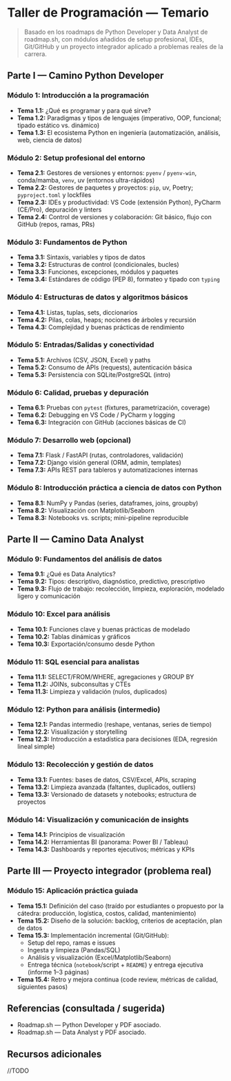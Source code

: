 # Taller de Programación — Temario

> Basado en los roadmaps de Python Developer y Data Analyst de roadmap.sh, con módulos añadidos de setup profesional, IDEs, Git/GitHub y un proyecto integrador aplicado a problemas reales de la carrera.

## Parte I — Camino Python Developer

### Módulo 1: Introducción a la programación  
- **Tema 1.1:** ¿Qué es programar y para qué sirve?  
- **Tema 1.2:** Paradigmas y tipos de lenguajes (imperativo, OOP, funcional; tipado estático vs. dinámico)  
- **Tema 1.3:** El ecosistema Python en ingeniería (automatización, análisis, web, ciencia de datos)

### Módulo 2: Setup profesional del entorno  
- **Tema 2.1:** Gestores de versiones y entornos: `pyenv` / `pyenv-win`, conda/mamba, `venv`, uv (entornos ultra-rápidos)  
- **Tema 2.2:** Gestores de paquetes y proyectos: `pip`, uv, Poetry; `pyproject.toml` y lockfiles  
- **Tema 2.3:** IDEs y productividad: VS Code (extensión Python), PyCharm (CE/Pro), depuración y linters  
- **Tema 2.4:** Control de versiones y colaboración: Git básico, flujo con GitHub (repos, ramas, PRs)

### Módulo 3: Fundamentos de Python  
- **Tema 3.1:** Sintaxis, variables y tipos de datos  
- **Tema 3.2:** Estructuras de control (condicionales, bucles)  
- **Tema 3.3:** Funciones, excepciones, módulos y paquetes  
- **Tema 3.4:** Estándares de código (PEP 8), formateo y tipado con `typing`

### Módulo 4: Estructuras de datos y algoritmos básicos  
- **Tema 4.1:** Listas, tuplas, sets, diccionarios  
- **Tema 4.2:** Pilas, colas, heaps; nociones de árboles y recursión  
- **Tema 4.3:** Complejidad y buenas prácticas de rendimiento

### Módulo 5: Entradas/Salidas y conectividad  
- **Tema 5.1:** Archivos (CSV, JSON, Excel) y paths  
- **Tema 5.2:** Consumo de APIs (requests), autenticación básica  
- **Tema 5.3:** Persistencia con SQLite/PostgreSQL (intro)

### Módulo 6: Calidad, pruebas y depuración  
- **Tema 6.1:** Pruebas con `pytest` (fixtures, parametrización, coverage)  
- **Tema 6.2:** Debugging en VS Code / PyCharm y logging  
- **Tema 6.3:** Integración con GitHub (acciones básicas de CI)

### Módulo 7: Desarrollo web (opcional)  
- **Tema 7.1:** Flask / FastAPI (rutas, controladores, validación)  
- **Tema 7.2:** Django visión general (ORM, admin, templates)  
- **Tema 7.3:** APIs REST para tableros y automatizaciones internas

### Módulo 8: Introducción práctica a ciencia de datos con Python  
- **Tema 8.1:** NumPy y Pandas (series, dataframes, joins, groupby)  
- **Tema 8.2:** Visualización con Matplotlib/Seaborn  
- **Tema 8.3:** Notebooks vs. scripts; mini-pipeline reproducible

## Parte II — Camino Data Analyst

### Módulo 9: Fundamentos del análisis de datos  
- **Tema 9.1:** ¿Qué es Data Analytics?  
- **Tema 9.2:** Tipos: descriptivo, diagnóstico, predictivo, prescriptivo  
- **Tema 9.3:** Flujo de trabajo: recolección, limpieza, exploración, modelado ligero y comunicación

### Módulo 10: Excel para análisis  
- **Tema 10.1:** Funciones clave y buenas prácticas de modelado  
- **Tema 10.2:** Tablas dinámicas y gráficos  
- **Tema 10.3:** Exportación/consumo desde Python

### Módulo 11: SQL esencial para analistas  
- **Tema 11.1:** SELECT/FROM/WHERE, agregaciones y GROUP BY  
- **Tema 11.2:** JOINs, subconsultas y CTEs  
- **Tema 11.3:** Limpieza y validación (nulos, duplicados)

### Módulo 12: Python para análisis (intermedio)  
- **Tema 12.1:** Pandas intermedio (reshape, ventanas, series de tiempo)  
- **Tema 12.2:** Visualización y storytelling  
- **Tema 12.3:** Introducción a estadística para decisiones (EDA, regresión lineal simple)

### Módulo 13: Recolección y gestión de datos  
- **Tema 13.1:** Fuentes: bases de datos, CSV/Excel, APIs, scraping  
- **Tema 13.2:** Limpieza avanzada (faltantes, duplicados, outliers)  
- **Tema 13.3:** Versionado de datasets y notebooks; estructura de proyectos

### Módulo 14: Visualización y comunicación de insights  
- **Tema 14.1:** Principios de visualización  
- **Tema 14.2:** Herramientas BI (panorama: Power BI / Tableau)  
- **Tema 14.3:** Dashboards y reportes ejecutivos; métricas y KPIs

## Parte III — Proyecto integrador (problema real)

### Módulo 15: Aplicación práctica guiada  
- **Tema 15.1:** Definición del caso (traído por estudiantes o propuesto por la cátedra: producción, logística, costos, calidad, mantenimiento)  
- **Tema 15.2:** Diseño de la solución: backlog, criterios de aceptación, plan de datos  
- **Tema 15.3:** Implementación incremental (Git/GitHub):  
  - Setup del repo, ramas e issues  
  - Ingesta y limpieza (Pandas/SQL)  
  - Análisis y visualización (Excel/Matplotlib/Seaborn)  
  - Entrega técnica (`notebook`/script + `README`) y entrega ejecutiva (informe 1–3 páginas)  
- **Tema 15.4:** Retro y mejora continua (code review, métricas de calidad, siguientes pasos)

## Referencias (consultada / sugerida)

- Roadmap.sh — Python Developer y PDF asociado.  
- Roadmap.sh — Data Analyst y PDF asociado.  


## Recursos adicionales
//TODO



